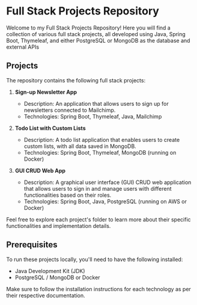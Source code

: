 # Full Stack Projects Repository

Welcome to my Full Stack Projects Repository! Here you will find a collection of various full stack projects, all developed using Java, Spring Boot, Thymeleaf, and either PostgreSQL or MongoDB as the database and external APIs

## Projects

The repository contains the following full stack projects:

1. **Sign-up Newsletter App**
    - Description: An application that allows users to sign up for newsletters connected to Mailchimp.
    - Technologies: Spring Boot, Thymeleaf, Java, Mailchimp

2. **Todo List with Custom Lists**
    - Description: A todo list application that enables users to create custom lists, with all data saved in MongoDB.
    - Technologies: Spring Boot, Thymeleaf, MongoDB (running on Docker)

3. **GUI CRUD Web App**
    - Description: A graphical user interface (GUI) CRUD web application that allows users to sign in and manage users with different functionalities based on their roles.
    - Technologies: Spring Boot, Java, PostgreSQL (running on AWS or Docker)

Feel free to explore each project's folder to learn more about their specific functionalities and implementation details.

## Prerequisites

To run these projects locally, you'll need to have the following installed:

- Java Development Kit (JDK)
- PostgreSQL / MongoDB or Docker

Make sure to follow the installation instructions for each technology as per their respective documentation.
